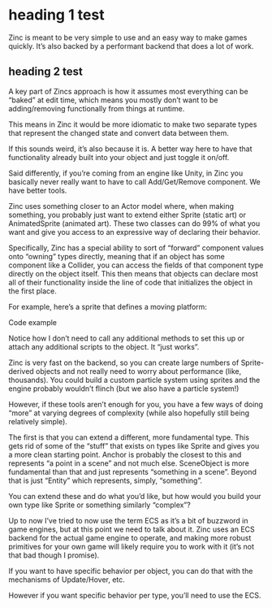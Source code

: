 # heading 1 test

Zinc is meant to be very simple to use and an easy way to make games quickly. It’s also backed by a performant backend that does a lot of work. 

## heading 2 test

A key part of Zincs approach is how it assumes most everything can be “baked” at edit time, which means you mostly don’t want to be adding/removing functionally from things at runtime.

This means in Zinc it would be more idiomatic to make two separate types that represent the changed state and convert data between them.

If this sounds weird, it’s also because it is. A better way here to have that functionality already built into your object and just toggle it on/off.

Said differently, if you’re coming from an engine like Unity, in Zinc you basically never really want to have to call Add/Get/Remove component. We have better tools.

Zinc uses something closer to an Actor model where, when making something, you probably just want to extend either Sprite (static art) or AnimatedSprite (animated art). These two classes can do 99% of what you want and give you access to an expressive way of declaring their behavior.

Specifically, Zinc has a special ability to sort of “forward” component values onto “owning” types directly, meaning that if an object has some component like a Collider, you can access the fields of that component type directly on the object itself. This then means that objects can declare most all of their functionality inside the line of code that initializes the object in the first place.

For example, here’s a sprite that defines a moving platform:

Code example

Notice how I don’t need to call any additional methods to set this up or attach any additional scripts to the object. It “just works”.

Zinc is very fast on the backend, so you can create large numbers of Sprite-derived objects and not really need to worry about performance (like, thousands). You could build a custom particle system using sprites and the engine probably wouldn’t flinch (but we also have a particle system!)

However, if these tools aren’t enough for you, you have a few ways of doing “more” at varying degrees of complexity (while also hopefully still being relatively simple).

The first is that you can extend a different, more fundamental type. This gets rid of some of the “stuff” that exists on types like Sprite and gives you a more clean starting point. Anchor is probably the closest to this and represents “a point in a scene” and not much else. SceneObject is more fundamental than that and just represents “something in a scene”. Beyond that is just “Entity” which represents, simply, “something”.

You can extend these and do what you’d like, but how would you build your own type like Sprite or something similarly “complex”?

Up to now I’ve tried to now use the term ECS as it’s a bit of buzzword in game engines, but at this point we need to talk about it. Zinc uses an ECS backend for the actual game engine to operate, and making more robust primitives for your own game will likely require you to work with it (it’s not that bad though I promise).

If you want to have specific behavior per object, you can do that with the mechanisms of Update/Hover, etc.

However if you want specific behavior per type, you’ll need to use the ECS.


